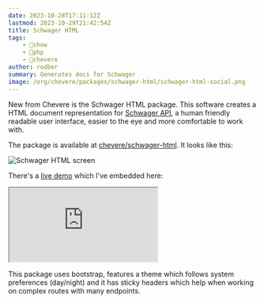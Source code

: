 ```yaml
---
date: 2023-10-28T17:11:12Z
lastmod: 2023-10-29T21:42:54Z
title: Schwager HTML
tags:
    - 🤯show
    - 🐘php
    - 🥑chevere
author: rodber
summary: Generates docs for Schwager
image: /org/chevere/packages/schwager-html/schwager-html-social.png
---
```


New from Chevere is the Schwager HTML package. This software creates a HTML document representation for [Schwager API](https://chevere.org/packages/schwager.html), a human friendly readable user interface, easier to the eye and more comfortable to work with.

The package is available at [chevere/schwager-html](https://github.com/chevere/schwager-html). It looks like this:

![Schwager HTML screen](/photos/2023/schwager-html-screen.webp)

There's a [live demo](https://chevere.github.io/schwager-html/demo/output/schwager.html) which I've embedded here:

<div class="iframe-container rainbow-box"><iframe border="0" loading="lazy" src="https://chevere.github.io/schwager-html/demo/output/schwager.html"></iframe></div>

This package uses bootstrap, features a theme which follows system preferences (day/night) and it has sticky headers which help when working on complex routes with many endpoints.

